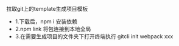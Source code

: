 拉取git上的template生成项目模板

+ 1.下载后，npm i 安装依赖
+ 2.npm link 将包连接到本地全局
+ 3.在需要生成项目的文件夹下打开终端执行 gitcli init webpack xxx